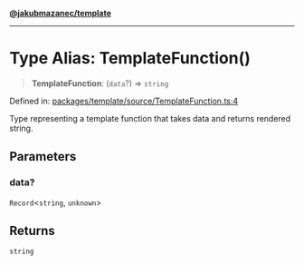 [**@jakubmazanec/template**](../README.md)

---

# Type Alias: TemplateFunction()

> **TemplateFunction**: (`data`?) => `string`

Defined in:
[packages/template/source/TemplateFunction.ts:4](https://github.com/jakubmazanec/tools/blob/b189bd808f93a39eacbf7e401a82a754c5ce3b63/packages/template/source/TemplateFunction.ts#L4)

Type representing a template function that takes data and returns rendered string.

## Parameters

### data?

`Record`\<`string`, `unknown`\>

## Returns

`string`
